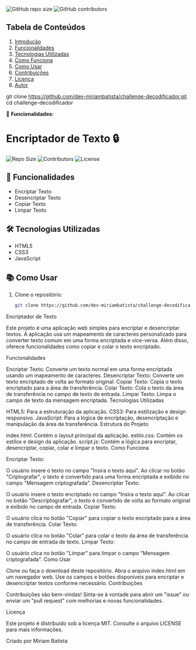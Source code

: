 ![GitHub repo size](https://img.shields.io/github/repo-size/dev-miriambatista/challenge-decodificador)
![GitHub contributors](https://img.shields.io/github/contributors/dev-miriambatista/challenge-decodificador)

## Tabela de Conteúdos
1. [Introdução](#introdução)
2. [Funcionalidades](#funcionalidades)
3. [Tecnologias Utilizadas](#tecnologias-utilizadas)
4. [Como Funciona](#como-funciona)
5. [Como Usar](#como-usar)
6. [Contribuições](#contribuições)
7. [Licença](#licença)
8. [Autor](#autor)

git clone https://github.com/dev-miriambatista/challenge-decodificador.git
cd challenge-decodificador

🚀 **Funcionalidades:**

# Encriptador de Texto 🔒

![Repo Size](https://img.shields.io/github/repo-size/dev-miriambatista/challenge-decodificador)
![Contributors](https://img.shields.io/github/contributors/dev-miriambatista/challenge-decodificador)
![License](https://img.shields.io/github/license/dev-miriambatista/challenge-decodificador)

## 🚀 Funcionalidades

- Encriptar Texto
- Desencriptar Texto
- Copiar Texto
- Limpar Texto

## 🛠️ Tecnologias Utilizadas

- HTML5
- CSS3
- JavaScript

## 📚 Como Usar

1. Clone o repositório:
   ```bash
   git clone https://github.com/dev-miriambatista/challenge-decodificador.git


Encriptador de Texto

Este projeto é uma aplicação web simples para encriptar e desencriptar textos. 
A aplicação usa um mapeamento de caracteres personalizado para converter texto comum em uma forma encriptada e vice-versa. 
Além disso, oferece funcionalidades como copiar e colar o texto encriptado.

Funcionalidades

Encriptar Texto: Converte um texto normal em uma forma encriptada usando um mapeamento de caracteres.
Desencriptar Texto: Converte um texto encriptado de volta ao formato original.
Copiar Texto: Copia o texto encriptado para a área de transferência.
Colar Texto: Cola o texto da área de transferência no campo de texto de entrada.
Limpar Texto: Limpa o campo de texto da mensagem encriptada.
Tecnologias Utilizadas

HTML5: Para a estruturação da aplicação.
CSS3: Para estilização e design responsivo.
JavaScript: Para a lógica de encriptação, desencriptação e manipulação da área de transferência.
Estrutura do Projeto

index.html: Contém o layout principal da aplicação.
estilo.css: Contém os estilos e design da aplicação.
script.js: Contém a lógica para encriptar, desencriptar, copiar, colar e limpar o texto.
Como Funciona

Encriptar Texto:

O usuário insere o texto no campo "Insira o texto aqui".
Ao clicar no botão "Criptografar", o texto é convertido para uma forma encriptada e exibido no campo "Mensagem criptografada".
Desencriptar Texto:

O usuário insere o texto encriptado no campo "Insira o texto aqui".
Ao clicar no botão "Descriptografar", o texto é convertido de volta ao formato original e exibido no campo de entrada.
Copiar Texto:

O usuário clica no botão "Copiar" para copiar o texto encriptado para a área de transferência.
Colar Texto:

O usuário clica no botão "Colar" para colar o texto da área de transferência no campo de entrada de texto.
Limpar Texto:

O usuário clica no botão "Limpar" para limpar o campo "Mensagem criptografada".
Como Usar

Clone ou faça o download deste repositório.
Abra o arquivo index.html em um navegador web.
Use os campos e botões disponíveis para encriptar e desencriptar textos conforme necessário.
Contribuições

Contribuições são bem-vindas! Sinta-se à vontade para abrir um "issue" ou enviar um "pull request" com melhorias e novas funcionalidades.

Licença

Este projeto é distribuído sob a licença MIT. Consulte o arquivo LICENSE para mais informações.

Criado por Miriam Batista
